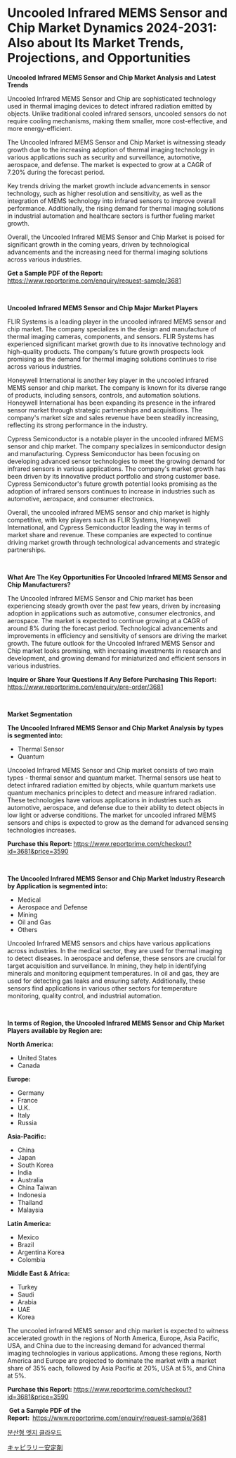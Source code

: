 <p><h1>Uncooled Infrared MEMS Sensor and Chip Market Dynamics 2024-2031: Also about Its Market Trends, Projections, and Opportunities</h1></p><p><strong>Uncooled Infrared MEMS Sensor and Chip Market Analysis and Latest Trends</strong></p>
<p><p>Uncooled Infrared MEMS Sensor and Chip are sophisticated technology used in thermal imaging devices to detect infrared radiation emitted by objects. Unlike traditional cooled infrared sensors, uncooled sensors do not require cooling mechanisms, making them smaller, more cost-effective, and more energy-efficient.</p><p>The Uncooled Infrared MEMS Sensor and Chip Market is witnessing steady growth due to the increasing adoption of thermal imaging technology in various applications such as security and surveillance, automotive, aerospace, and defense. The market is expected to grow at a CAGR of 7.20% during the forecast period.</p><p>Key trends driving the market growth include advancements in sensor technology, such as higher resolution and sensitivity, as well as the integration of MEMS technology into infrared sensors to improve overall performance. Additionally, the rising demand for thermal imaging solutions in industrial automation and healthcare sectors is further fueling market growth.</p><p>Overall, the Uncooled Infrared MEMS Sensor and Chip Market is poised for significant growth in the coming years, driven by technological advancements and the increasing need for thermal imaging solutions across various industries.</p></p>
<p><strong>Get a Sample PDF of the Report:&nbsp;</strong> <a href="https://www.reportprime.com/enquiry/request-sample/3681">https://www.reportprime.com/enquiry/request-sample/3681</a></p>
<p>&nbsp;</p>
<p><strong>Uncooled Infrared MEMS Sensor and Chip Major Market Players</strong></p>
<p><p>FLIR Systems is a leading player in the uncooled infrared MEMS sensor and chip market. The company specializes in the design and manufacture of thermal imaging cameras, components, and sensors. FLIR Systems has experienced significant market growth due to its innovative technology and high-quality products. The company's future growth prospects look promising as the demand for thermal imaging solutions continues to rise across various industries.</p><p>Honeywell International is another key player in the uncooled infrared MEMS sensor and chip market. The company is known for its diverse range of products, including sensors, controls, and automation solutions. Honeywell International has been expanding its presence in the infrared sensor market through strategic partnerships and acquisitions. The company's market size and sales revenue have been steadily increasing, reflecting its strong performance in the industry.</p><p>Cypress Semiconductor is a notable player in the uncooled infrared MEMS sensor and chip market. The company specializes in semiconductor design and manufacturing. Cypress Semiconductor has been focusing on developing advanced sensor technologies to meet the growing demand for infrared sensors in various applications. The company's market growth has been driven by its innovative product portfolio and strong customer base. Cypress Semiconductor's future growth potential looks promising as the adoption of infrared sensors continues to increase in industries such as automotive, aerospace, and consumer electronics.</p><p>Overall, the uncooled infrared MEMS sensor and chip market is highly competitive, with key players such as FLIR Systems, Honeywell International, and Cypress Semiconductor leading the way in terms of market share and revenue. These companies are expected to continue driving market growth through technological advancements and strategic partnerships.</p></p>
<p>&nbsp;</p>
<p><strong>What Are The Key Opportunities For Uncooled Infrared MEMS Sensor and Chip Manufacturers?</strong></p>
<p><p>The Uncooled Infrared MEMS Sensor and Chip market has been experiencing steady growth over the past few years, driven by increasing adoption in applications such as automotive, consumer electronics, and aerospace. The market is expected to continue growing at a CAGR of around 8% during the forecast period. Technological advancements and improvements in efficiency and sensitivity of sensors are driving the market growth. The future outlook for the Uncooled Infrared MEMS Sensor and Chip market looks promising, with increasing investments in research and development, and growing demand for miniaturized and efficient sensors in various industries.</p></p>
<p><strong>Inquire or Share Your Questions If Any Before Purchasing This Report:</strong> <a href="https://www.reportprime.com/enquiry/pre-order/3681">https://www.reportprime.com/enquiry/pre-order/3681</a></p>
<p>&nbsp;</p>
<p><strong>Market Segmentation</strong></p>
<p><strong>The Uncooled Infrared MEMS Sensor and Chip Market Analysis by types is segmented into:</strong></p>
<p><ul><li>Thermal Sensor</li><li>Quantum</li></ul></p>
<p><p>Uncooled Infrared MEMS Sensor and Chip market consists of two main types - thermal sensor and quantum market. Thermal sensors use heat to detect infrared radiation emitted by objects, while quantum markets use quantum mechanics principles to detect and measure infrared radiation. These technologies have various applications in industries such as automotive, aerospace, and defense due to their ability to detect objects in low light or adverse conditions. The market for uncooled infrared MEMS sensors and chips is expected to grow as the demand for advanced sensing technologies increases.</p></p>
<p><strong>Purchase this Report:&nbsp;</strong><a href="https://www.reportprime.com/checkout?id=3681&price=3590">https://www.reportprime.com/checkout?id=3681&price=3590</a></p>
<p>&nbsp;</p>
<p><strong>The Uncooled Infrared MEMS Sensor and Chip Market Industry Research by Application is segmented into:</strong></p>
<p><ul><li>Medical</li><li>Aerospace and Defense</li><li>Mining</li><li>Oil and Gas</li><li>Others</li></ul></p>
<p><p>Uncooled Infrared MEMS sensors and chips have various applications across industries. In the medical sector, they are used for thermal imaging to detect diseases. In aerospace and defense, these sensors are crucial for target acquisition and surveillance. In mining, they help in identifying minerals and monitoring equipment temperatures. In oil and gas, they are used for detecting gas leaks and ensuring safety. Additionally, these sensors find applications in various other sectors for temperature monitoring, quality control, and industrial automation.</p></p>
<p>&nbsp;</p>
<p><strong>In terms of Region, the Uncooled Infrared MEMS Sensor and Chip Market Players available by Region are:</strong></p>
<p>
    <p> <strong> North America: </strong>
        <ul>
            <li>United States</li>
            <li>Canada</li>
        </ul>
        </p> 
    <p> <strong> Europe: </strong>
        <ul>
            <li>Germany</li>
            <li>France</li>
            <li>U.K.</li>
            <li>Italy</li>
            <li>Russia</li>
        </ul>
        </p> 
    <p> <strong> Asia-Pacific: </strong>
        <ul>
            <li>China</li>
            <li>Japan</li>
            <li>South Korea</li>
            <li>India</li>
            <li>Australia</li>
            <li>China Taiwan</li>
            <li>Indonesia</li>
            <li>Thailand</li>
            <li>Malaysia</li>
        </ul>
        </p> 
    <p> <strong> Latin America: </strong>
        <ul>
            <li>Mexico</li>
            <li>Brazil</li>
            <li>Argentina Korea</li>
            <li>Colombia</li>
        </ul>
        </p> 
    <p> <strong> Middle East & Africa: </strong>
        <ul>
            <li>Turkey</li>
            <li>Saudi</li>
            <li>Arabia</li>
            <li>UAE</li>
            <li>Korea</li>
        </ul>
    </p>
    </p>
<p><p>The uncooled infrared MEMS sensor and chip market is expected to witness accelerated growth in the regions of North America, Europe, Asia Pacific, USA, and China due to the increasing demand for advanced thermal imaging technologies in various applications. Among these regions, North America and Europe are projected to dominate the market with a market share of 35% each, followed by Asia Pacific at 20%, USA at 5%, and China at 5%.</p></p>
<p><strong>Purchase this Report: </strong><a href="https://www.reportprime.com/checkout?id=3681&price=3590">https://www.reportprime.com/checkout?id=3681&price=3590</a></p>
<p>&nbsp;<strong>Get a Sample PDF of the Report:&nbsp;&nbsp;</strong><a href="https://www.reportprime.com/enquiry/request-sample/3681">https://www.reportprime.com/enquiry/request-sample/3681</a></p>
<p><strong></strong></p>
<p><p><a href="https://github.com/qpfbabw35734906/Market-Research-Report-List-1/blob/main/764560113727.md">분산형 엣지 클라우드</a></p><p><a href="https://github.com/qwpelcjko9242629/Market-Research-Report-List-1/blob/main/990048914590.md">キャピラリー安定剤</a></p></p>